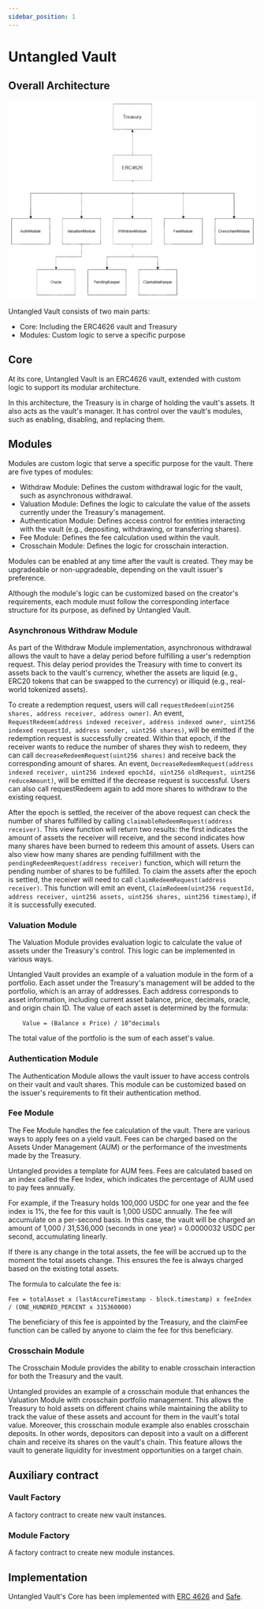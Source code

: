 ```yaml
---
sidebar_position: 1
---
```


# Untangled Vault

## Overall Architecture

![Overall architecture](../img/Vault%20Modular%20Architecture.png)

Untangled Vault consists of two main parts:

- Core: Including the ERC4626 vault and Treasury
- Modules: Custom logic to serve a specific purpose


## Core

At its core, Untangled Vault is an ERC4626 vault, extended with custom logic to support its modular architecture.

In this architecture, the Treasury is in charge of holding the vault's assets. It also acts as the vault's manager. It has control over the vault's modules, such as enabling, disabling, and replacing them.

## Modules

Modules are custom logic that serve a specific purpose for the vault. There are five types of modules:

- Withdraw Module: Defines the custom withdrawal logic for the vault, such as asynchronous withdrawal.
- Valuation Module: Defines the logic to calculate the value of the assets currently under the Treasury's management.
- Authentication Module: Defines access control for entities interacting with the vault (e.g., depositing, withdrawing, or transferring shares).
- Fee Module: Defines the fee calculation used within the vault.
- Crosschain Module: Defines the logic for crosschain interaction.

Modules can be enabled at any time after the vault is created. They may be upgradeable or non-upgradeable, depending on the vault issuer's preference.

Although the module's logic can be customized based on the creator's requirements, each module must follow the corresponding interface structure for its purpose, as defined by Untangled Vault.
### Asynchronous Withdraw Module

As part of the Withdraw Module implementation, asynchronous withdrawal allows the vault to have a delay period before fulfilling a user's redemption request. This delay period provides the Treasury with time to convert its assets back to the vault's currency, whether the assets are liquid (e.g., ERC20 tokens that can be swapped to the currency) or illiquid (e.g., real-world tokenized assets).

To create a redemption request, users will call `requestRedeem(uint256 shares, address receiver, address owner)`. An event, `RequestRedeem(address indexed receiver, address indexed owner, uint256 indexed requestId, address sender, uint256 shares)`, will be emitted if the redemption request is successfully created. Within that epoch, if the receiver wants to reduce the number of shares they wish to redeem, they can call `decreaseRedeemRequest(uint256 shares)` and receive back the corresponding amount of shares. An event, `DecreaseRedeemRequest(address indexed receiver, uint256 indexed epochId, uint256 oldRequest, uint256 reduceAmount)`, will be emitted if the decrease request is successful. Users can also call requestRedeem again to add more shares to withdraw to the existing request.

After the epoch is settled, the receiver of the above request can check the number of shares fulfilled by calling `claimableRedeemRequest(address receiver)`. This view function will return two results: the first indicates the amount of assets the receiver will receive, and the second indicates how many shares have been burned to redeem this amount of assets. Users can also view how many shares are pending fulfillment with the `pendingRedeemRequest(address receiver)` function, which will return the pending number of shares to be fulfilled. To claim the assets after the epoch is settled, the receiver will need to call `claimRedeemRequest(address receiver)`. This function will emit an event, `ClaimRedeem(uint256 requestId, address receiver, uint256 assets, uint256 shares, uint256 timestamp)`, if it is successfully executed.

### Valuation Module

The Valuation Module provides evaluation logic to calculate the value of assets under the Treasury's control. This logic can be implemented in various ways.

Untangled Vault provides an example of a valuation module in the form of a portfolio. Each asset under the Treasury's management will be added to the portfolio, which is an array of addresses. Each address corresponds to asset information, including current asset balance, price, decimals, oracle, and origin chain ID. The value of each asset is determined by the formula:

    	Value = (Balance x Price) / 10^decimals

The total value of the portfolio is the sum of each asset's value.

### Authentication Module

The Authentication Module allows the vault issuer to have access controls on their vault and vault shares. This module can be customized based on the issuer's requirements to fit their authentication method.

### Fee Module

The Fee Module handles the fee calculation of the vault. There are various ways to apply fees on a yield vault. Fees can be charged based on the Assets Under Management (AUM) or the performance of the investments made by the Treasury.

Untangled provides a template for AUM fees. Fees are calculated based on an index called the Fee Index, which indicates the percentage of AUM used to pay fees annually.

For example, if the Treasury holds 100,000 USDC for one year and the fee index is 1%, the fee for this vault is 1,000 USDC annually. The fee will accumulate on a per-second basis. In this case, the vault will be charged an amount of 1,000 / 31,536,000 (seconds in one year) = 0.0000032 USDC per second, accumulating linearly.

If there is any change in the total assets, the fee will be accrued up to the moment the total assets change. This ensures the fee is always charged based on the existing total assets.

The formula to calculate the fee is:

    Fee = totalAsset x (lastAccureTimestamp - block.timestamp) x feeIndex / (ONE_HUNDRED_PERCENT x 315360000)

The beneficiary of this fee is appointed by the Treasury, and the claimFee function can be called by anyone to claim the fee for this beneficiary.

### Crosschain Module

The Crosschain Module provides the ability to enable crosschain interaction for both the Treasury and the vault.

Untangled provides an example of a crosschain module that enhances the Valuation Module with crosschain portfolio management. This allows the Treasury to hold assets on different chains while maintaining the ability to track the value of these assets and account for them in the vault's total value. Moreover, this crosschain module example also enables crosschain deposits. In other words, depositors can deposit into a vault on a different chain and receive its shares on the vault's chain. This feature allows the vault to generate liquidity for investment opportunities on a target chain.

## Auxiliary contract

### Vault Factory
A factory contract to create new vault instances.

### Module Factory
A factory contract to create new module instances.

## Implementation 
Untangled Vault's Core has been implemented with [ERC 4626](https://eips.ethereum.org/EIPS/eip-4626) and [Safe](https://docs.safe.global/home/what-is-safe). 
